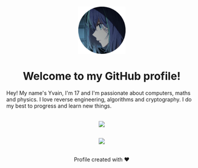 <p align="center">
  <img src="avatar.png" alt="Yvain" width="125">
</p>
<h1 align="center">Welcome to my GitHub profile!</h1>

Hey! My name's Yvain, I'm 17 and I'm passionate about computers, maths and physics. I love reverse engineering, algorithms and cryptography. I do my best to progress and learn new things.

##
<p align="center">
  <img align="center" src="https://github-readme-activity-graph.vercel.app/graph?username=0v41n&theme=tokyo-night"/>
</p>

##
<p align="center">
  <img src="https://moe-counter.glitch.me/get/@yvainix?theme=asoul">
</p>

##
<p align="center">
  Profile created with ❤️
</p>
